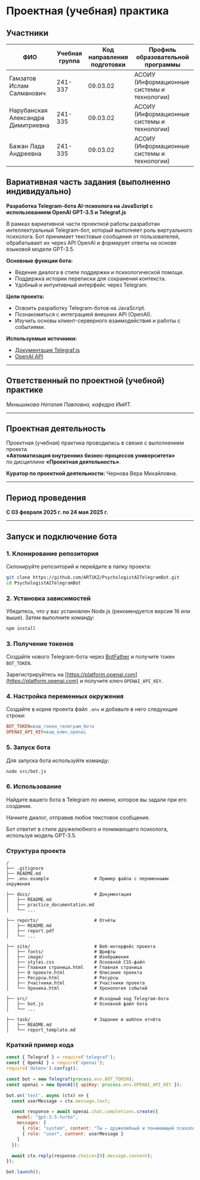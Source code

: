 # Проектная (учебная) практика

## Участники

| ФИО                                 | Учебная группа | Код направления подготовки | Профиль образовательной программы                |
|-------------------------------------|----------------|---------------------------|-------------------------------------------------|
| Гамзатов Ислам Салманович           | 241-337        | 09.03.02                  | АСОИУ (Информационные системы и технологии)     |
| Нарубанская Александра Димитриевна  | 241-335        | 09.03.02                  | АСОИУ (Информационные системы и технологии)     |
| Бажан Лада Андреевна                | 241-335        | 09.03.02                  | АСОИУ (Информационные системы и технологии)     |


## Вариативная часть задания (выполненно индивидуально)

**Разработка Telegram-бота AI-психолога на JavaScript с использованием OpenAI GPT-3.5 и Telegraf.js**

В рамках вариативной части проектной работы разработан интеллектуальный Telegram-бот, который выполняет роль виртуального психолога. Бот принимает текстовые сообщения от пользователей, обрабатывает их через API OpenAI и формирует ответы на основе языковой модели GPT-3.5.

**Основные функции бота:**
- Ведение диалога в стиле поддержки и психологической помощи.
- Поддержка истории переписки для сохранения контекста.
- Удобный и интуитивный интерфейс через Telegram.

**Цели проекта:**
- Освоить разработку Telegram-ботов на JavaScript.
- Познакомиться с интеграцией внешних API (OpenAI).
- Изучить основы клиент-серверного взаимодействия и работы с событиями.

**Используемые источники:**
- [Документация Telegraf.js](https://telegraf.js.org/)
- [OpenAI API](https://platform.openai.com/docs/api-reference/chat/create)

---

## Ответственный по проектной (учебной) практике

*Меньшикова Наталия Павловна, кафедра ИиИТ.*

---

## Проектная деятельность

Проектная (учебная) практика проводилась в связке с выполнением проекта  
**«Автоматизация внутренних бизнес-процессов университета»**  
по дисциплине **«Проектная деятельность»**.

**Куратор по проектной деятельности:** Чернова Вера Михайловна.

---

## Период проведения

**С 03 февраля 2025 г. по 24 мая 2025 г.**

---

## Запуск и подключение бота

### 1. Клонирование репозитория

Склонируйте репозиторий и перейдите в папку проекта:

```bash
git clone https://github.com/ART1KZ/PsychologistAITelegramBot.git
cd PsychologistAITelegramBot
```

### 2. Установка зависимостей

Убедитесь, что у вас установлен Node.js (рекомендуется версия 16 или выше). Затем выполните команду:

```bash
npm install
```

### 3. Получение токенов

Создайте нового Telegram-бота через [BotFather](https://t.me/BotFather) и получите токен `BOT_TOKEN`.

Зарегистрируйтесь на [https://platform.openai.com](https://platform.openai.com) и получите ключ `OPENAI_API_KEY`.

### 4. Настройка переменных окружения

Создайте в корне проекта файл `.env` и добавьте в него следующие строки:

```ini
BOT_TOKEN=ваш_токен_телеграм_бота
OPENAI_API_KEY=ваш_ключ_openai
```

### 5. Запуск бота

Для запуска бота используйте команду:

```bash
node src/bot.js
```

### 6. Использование

Найдите вашего бота в Telegram по имени, которое вы задали при его создании.

Начните диалог, отправив любое текстовое сообщение.

Бот ответит в стиле дружелюбного и понимающего психолога, используя модель GPT-3.5.

### Структура проекта

```
/
├── .gitignore
├── README.md
├── .env.example                 # Пример файла с переменными окружения

├── docs/                        # Документация
│   ├── README.md
│   ├── practice_documentation.md
│   └── ...

├── reports/                     # Отчёты
│   ├── README.md
│   ├── report.pdf
│   └── ...

├── site/                        # Веб-интерфейс проекта
│   ├── fonts/                   # Шрифты
│   ├── image/                   # Изображения
│   ├── styles.css               # Основной CSS-файл
│   ├── Главная страница.html    # Главная страница
│   ├── О проекте.html           # Описание проекта
│   ├── Ресурсы.html             # Ресурсы
│   ├── Участники.html           # Участники проекта
│   └── Хроника.html             # Хронология событий

├── src/                         # Исходный код Telegram-бота
│   ├── bot.js                   # Основной файл бота
│   └── ...

├── task/                        # Задание и шаблон отчёта
│   ├── README.md
│   └── report_template.md
```



### Краткий пример кода

```js
const { Telegraf } = require('telegraf');
const { OpenAI } = require('openai');
require('dotenv').config();

const bot = new Telegraf(process.env.BOT_TOKEN);
const openai = new OpenAI({ apiKey: process.env.OPENAI_API_KEY });

bot.on('text', async (ctx) => {
  const userMessage = ctx.message.text;

  const response = await openai.chat.completions.create({
    model: "gpt-3.5-turbo",
    messages: [
      { role: "system", content: "Ты — дружелюбный и понимающий психолог." },
      { role: "user", content: userMessage }
    ]
  });

  await ctx.reply(response.choices[0].message.content);
});

bot.launch();
```

